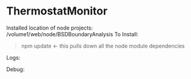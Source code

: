 ﻿# ThermostatMonitor
Installed location of node projects: /volume1/web/node/BSDBoundaryAnalysis
To Install:
> npm update    <- this pulls down all the node module dependencies

Logs:

Debug:


